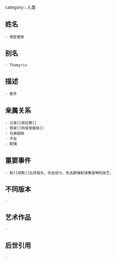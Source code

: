 category:: 人类
## 姓名
	- 塔密里斯
## 别名
	- Thamyris
## 描述
	- 歌手
## 亲属关系
	- 父亲[[菲拉蒙]]
	- 母亲[[阿耳癸俄珀]]
	- 兄弟姐妹
	- 子女
	- 配偶
## 重要事件
	- 和[[缪斯]]比拼音乐，夺去视力、失去歌喉和演奏竖琴的技艺。
## 不同版本
	-
## 艺术作品
	-
## 后世引用
	-
